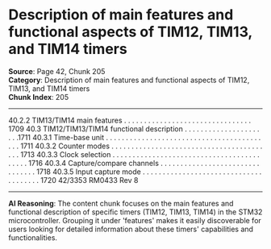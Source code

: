 # Description of main features and functional aspects of TIM12, TIM13, and TIM14 timers

**Source**: Page 42, Chunk 205  
**Category**: Description of main features and functional aspects of TIM12, TIM13, and TIM14 timers  
**Chunk Index**: 205

---

40.2.2 TIM13/TIM14 main features . . . . . . . . . . . . . . . . . . . . . . . . . . . . . . . . 1709
40.3 TIM12/TIM13/TIM14 functional description . . . . . . . . . . . . . . . . . . . . . .1711
40.3.1 Time-base unit . . . . . . . . . . . . . . . . . . . . . . . . . . . . . . . . . . . . . . . . . . 1711
40.3.2 Counter modes . . . . . . . . . . . . . . . . . . . . . . . . . . . . . . . . . . . . . . . . . 1713
40.3.3 Clock selection . . . . . . . . . . . . . . . . . . . . . . . . . . . . . . . . . . . . . . . . . . 1716
40.3.4 Capture/compare channels . . . . . . . . . . . . . . . . . . . . . . . . . . . . . . . . 1718
40.3.5 Input capture mode . . . . . . . . . . . . . . . . . . . . . . . . . . . . . . . . . . . . . . 1720
42/3353 RM0433 Rev 8

---

**AI Reasoning**: The content chunk focuses on the main features and functional description of specific timers (TIM12, TIM13, TIM14) in the STM32 microcontroller. Grouping it under 'features' makes it easily discoverable for users looking for detailed information about these timers' capabilities and functionalities.
